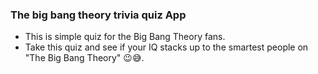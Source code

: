 ### The big bang theory trivia quiz App
* This is simple quiz for the Big Bang Theory fans.
* Take this quiz and see if your IQ stacks up to the smartest people on "The Big Bang Theory" 😉😅.